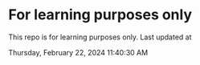# For learning purposes only
This repo is for learning purposes only.
Last updated at

Thursday, February 22, 2024 11:40:30 AM

